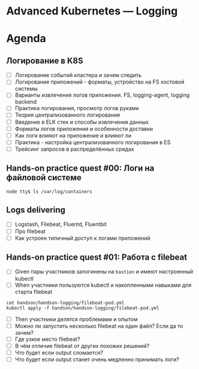 Advanced Kubernetes — Logging
=============================

Agenda
======
Логирование в K8S
-----------------

- [ ] Логирование событий кластера и зачем следить
- [ ] Логирование приложений - форматы, устройство на FS хостовой системы
- [ ] Варианты извлечения логов приложения. FS, logging-agent, logging backend
- [ ] Практика логирования, просмотр логов руками
- [ ] Теория централизованного логирования
- [ ] Введение в ELK стек и способы извлечения данных
- [ ] Форматы логов приложения и особенности доставки
- [ ] Как логи влияют на приложение и влияют ли
- [ ] Практика - настройка централизованного логирования в ES
- [ ] Трейсинг запросов в распределённых средах

Hands-on practice quest #00: Логи на файловой системе
-----------------------------------------------------

```shell
node tty$ ls /var/log/containers
```

## Logs delivering

- [ ] Logstash, Filebeat, Fluentd, Fluentbit
- [ ] Про filebeat
- [ ] Как устроен типичный доступ к логами приложений

Hands-on practice quest #01: Работа с filebeat
----------------------------------------------
- [ ] Given пары участников залогинены на `bastion` и имеют настроенный kubectl
- [ ] When участники пользуются kubectl и накопленными навыками для старта filebeat

```shell
cat handson/handson-logging/filebeat-pod.yml
kubectl apply -f handson/handson-logging/filebeat-pod.yml
```

- [ ] Then участники делятся проблемами и опытом
- [ ] Можно ли запустить несколько filebeat на один файл? Если да то зачем?
- [ ] Где узкое место filebeat?
- [ ] В чём отличие filebeat от других похожих решений?
- [ ] Что будет если output сломается?
- [ ] Что будет если output станет очень медленно принимать логи?
